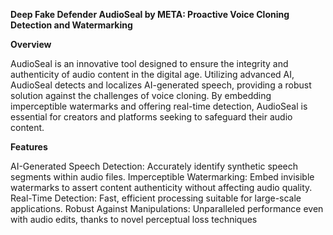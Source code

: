**Deep Fake Defender AudioSeal by META: Proactive Voice Cloning Detection and Watermarking**

**Overview**

AudioSeal is an innovative tool designed to ensure the integrity and authenticity of audio content in the digital age. Utilizing advanced AI, AudioSeal detects and localizes AI-generated speech, providing a robust solution against the challenges of voice cloning. By embedding imperceptible watermarks and offering real-time detection, AudioSeal is essential for creators and platforms seeking to safeguard their audio content.

**Features**

AI-Generated Speech Detection: Accurately identify synthetic speech segments within audio files.
Imperceptible Watermarking: Embed invisible watermarks to assert content authenticity without affecting audio quality.
Real-Time Detection: Fast, efficient processing suitable for large-scale applications.
Robust Against Manipulations: Unparalleled performance even with audio edits, thanks to novel perceptual loss techniques
